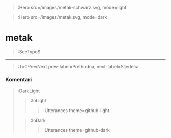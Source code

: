 > :Hero src=/images/metak-schwarz.svg,
>       mode=light

> :Hero src=/images/metak.svg,
>       mode=dark

# metak

> :SeeTypo$

****



> :ToCPrevNext prev-label=Prethodna, next-label=Sljedeća

### Komentari

> :DarkLight
> > :InLight
> >
> > > :Utterances theme=github-light
>
> > :InDark
> >
> > > :Utterances theme=github-dark